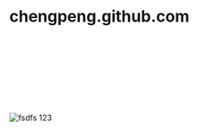 # chengpeng.github.com
![fsdfs](https://github.com/nanyangcheng/chengpeng.github.io/blob/master/psb%20(4).jpg)
123
![ccv](F:\nit\chengpeng.github.io\Untitled-1.py)